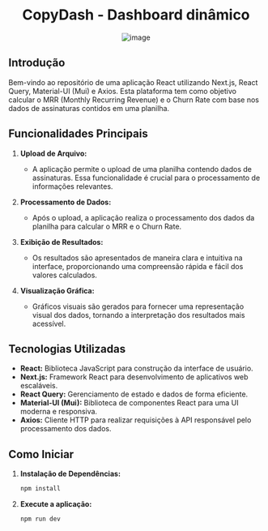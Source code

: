 <div align="center">

# CopyDash - Dashboard dinâmico
![image](https://github.com/samervalente/copydash-front/assets/90073210/38d135a9-87f9-4f59-8933-d3ecd692c50c)
</div>

## Introdução

Bem-vindo ao repositório de uma aplicação React utilizando Next.js, React Query, Material-UI (Mui) e Axios. Esta plataforma tem como objetivo calcular o MRR (Monthly Recurring Revenue) e o Churn Rate com base nos dados de assinaturas contidos em uma planilha.

## Funcionalidades Principais

1. **Upload de Arquivo:**
   - A aplicação permite o upload de uma planilha contendo dados de assinaturas. Essa funcionalidade é crucial para o processamento de informações relevantes.

2. **Processamento de Dados:**
   - Após o upload, a aplicação realiza o processamento dos dados da planilha para calcular o MRR e o Churn Rate.

3. **Exibição de Resultados:**
   - Os resultados são apresentados de maneira clara e intuitiva na interface, proporcionando uma compreensão rápida e fácil dos valores calculados.

4. **Visualização Gráfica:**
   - Gráficos visuais são gerados para fornecer uma representação visual dos dados, tornando a interpretação dos resultados mais acessível.

## Tecnologias Utilizadas

- **React:** Biblioteca JavaScript para construção da interface de usuário.
- **Next.js:** Framework React para desenvolvimento de aplicativos web escaláveis.
- **React Query:** Gerenciamento de estado e dados de forma eficiente.
- **Material-UI (Mui):** Biblioteca de componentes React para uma UI moderna e responsiva.
- **Axios:** Cliente HTTP para realizar requisições à API responsável pelo processamento dos dados.

## Como Iniciar

1. **Instalação de Dependências:**
   ```bash
   npm install
2. **Execute a aplicação:**
   ```bash
   npm run dev
